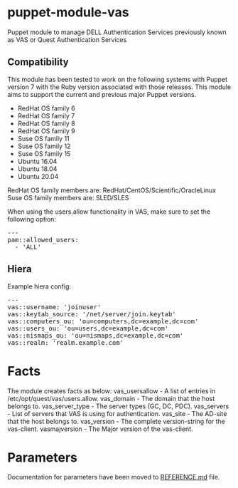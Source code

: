 # puppet-module-vas

Puppet module to manage DELL Authentication Services previously known as VAS or Quest Authentication Services


## Compatibility

This module has been tested to work on the following systems with Puppet
version 7 with the Ruby version associated with those releases.
This module aims to support the current and previous major Puppet versions.

 * RedHat OS family 6
 * RedHat OS family 7
 * RedHat OS family 8
 * RedHat OS family 9
 * Suse OS family 11
 * Suse OS family 12
 * Suse OS family 15
 * Ubuntu 16.04
 * Ubuntu 18.04
 * Ubuntu 20.04

RedHat OS family members are: RedHat/CentOS/Scientific/OracleLinux
Suse OS family members are: SLED/SLES

When using the users.allow functionality in VAS, make sure to set the following option:

<pre>
---
pam::allowed_users:
  - 'ALL'
</pre>


## Hiera

Example hiera config:

<pre>
---
vas::username: 'joinuser'
vas::keytab_source: '/net/server/join.keytab'
vas::computers_ou: 'ou=computers,dc=example,dc=com'
vas::users_ou: 'ou=users,dc=example,dc=com'
vas::nismaps_ou: 'ou=nismaps,dc=example,dc=com'
vas::realm: 'realm.example.com'
</pre>


# Facts
The module creates facts as below:
vas_usersallow - A list of entries in /etc/opt/quest/vas/users.allow.
vas_domain - The domain that the host belongs to.
vas_server_type - The server types (GC, DC, PDC).
vas_servers - List of servers that VAS is using for authentication.
vas_site - The AD-site that the host belongs to.
vas_version - The complete version-string for the vas-client.
vasmajversion - The Major version of the vas-client.


# Parameters

Documentation for parameters have been moved to [REFERENCE.md](REFERENCE.md) file.
